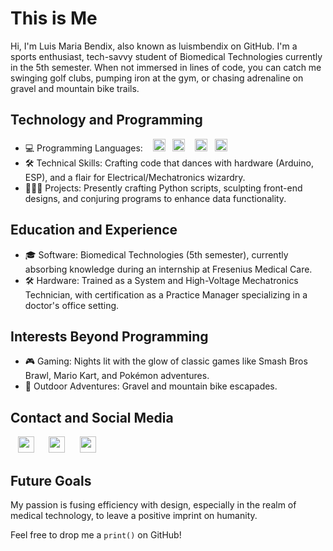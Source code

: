 # This is Me

Hi, I'm Luis Maria Bendix, also known as luismbendix on GitHub. I'm a sports enthusiast, tech-savvy student of Biomedical Technologies currently in the 5th semester. When not immersed in lines of code, you can catch me swinging golf clubs, pumping iron at the gym, or chasing adrenaline on gravel and mountain bike trails.

## Technology and Programming

- 💻 Programming Languages: &nbsp;&nbsp;&nbsp;[<img height="20" width="20" src="https://cdn.simpleicons.org/python" />](https://www.python.org/psf-landing/)&nbsp;&nbsp;&nbsp;[<img height="20" width="20" src="https://cdn.simpleicons.org/cplusplus" />](https://isocpp.org/) &nbsp;&nbsp;&nbsp;[<img height="20" width="20" src="https://cdn.simpleicons.org/csharp" />](https://dotnet.microsoft.com/en-us/languages/csharp)&nbsp;&nbsp;&nbsp;[<img height="20" width="20" src="https://cdn.simpleicons.org/arduino" />](https://www.arduino.cc/)
- 🛠️ Technical Skills: Crafting code that dances with hardware (Arduino, ESP), and a flair for Electrical/Mechatronics wizardry.
- 👨🏼‍💻 Projects: Presently crafting Python scripts, sculpting front-end designs, and conjuring programs to enhance data functionality.


## Education and Experience

- 🎓 Software: Biomedical Technologies (5th semester), currently absorbing knowledge during an internship at Fresenius Medical Care.
- 🛠️ Hardware: Trained as a System and High-Voltage Mechatronics Technician, with certification as a Practice Manager specializing in a doctor's office setting.

## Interests Beyond Programming

- 🎮 Gaming: Nights lit with the glow of classic games like Smash Bros Brawl, Mario Kart, and Pokémon adventures.
- 🚴 Outdoor Adventures: Gravel and mountain bike escapades.

## Contact and Social Media

&nbsp;&nbsp;&nbsp;[<img height="26" width="26" src="https://cdn.simpleicons.org/github/black/white" />](https://github.com/luismbendix)&nbsp;&nbsp;&nbsp;&nbsp;&nbsp;&nbsp;[<img height="26" width="26" src="https://cdn.simpleicons.org/linkedin" />](https://www.linkedin.com/in/luis-m-bendix-a12053254/)&nbsp;&nbsp;&nbsp;&nbsp;&nbsp;&nbsp;[<img height="26" width="26" src="https://cdn.simpleicons.org/instagram" />](https://www.instagram.com/bendix.luis?igshid=NGVhN2U2NjQ0Yg%3D%3D&utm_source=qr) 

## Future Goals

My passion is fusing efficiency with design, especially in the realm of medical technology, to leave a positive imprint on humanity.

Feel free to drop me a `print()` on GitHub!
